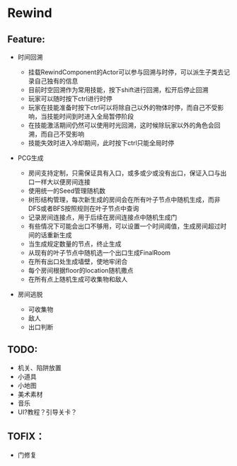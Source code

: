 # Rewind

## Feature:
+ 时间回溯
    + 挂载RewindComponent的Actor可以参与回溯与时停，可以派生子类去记录自己独有的信息
    + 目前时空回溯作为常用技能，按下shift进行回溯，松开后停止回溯
    + 玩家可以随时按下ctrl进行时停
    + 玩家在技能准备时按下ctrl可以将除自己以外的物体时停，而自己不受影响，当技能时间到时进入全局暂停阶段
    + 在技能激活期间仍然可以使用时光回溯，这时候除玩家以外的角色会回溯，而自己不受影响
    + 技能失效时进入冷却期间，此时按下ctrl只能全局时停

+ PCG生成
    + 房间支持定制，只需保证具有入口，或多或少或没有出口，保证入口与出口一样大以便房间连接
    + 使用统一的Seed管理随机数
    + 树形结构管理，每次新生成的房间会在所有叶子节点中随机生成，而非DFS或者BFS按照规则在叶子节点中查询
    + 记录房间连接点，用于后续在房间连接点中随机生成门
    + 有些情况下可能会出口不够用，可以设置一个时间阈值，生成房间超过时间的话重新生成
    + 当生成规定数量的节点，终止生成
    + 从现有的叶子节点中随机选一个出口生成FinalRoom
    + 在所有出口处生成墙壁，使地牢闭合
    + 每个房间根据floor的location随机撒点
    + 在所有点上随机生成可收集物和敌人

+ 房间逃脱
    + 可收集物
    + 敌人
    + 出口判断



## TODO:

+ 机关、陷阱放置
+ 小道具
+ 小地图
+ 美术素材
+ 音乐
+ UI?教程？引导关卡？

## TOFIX：
+ 门修复